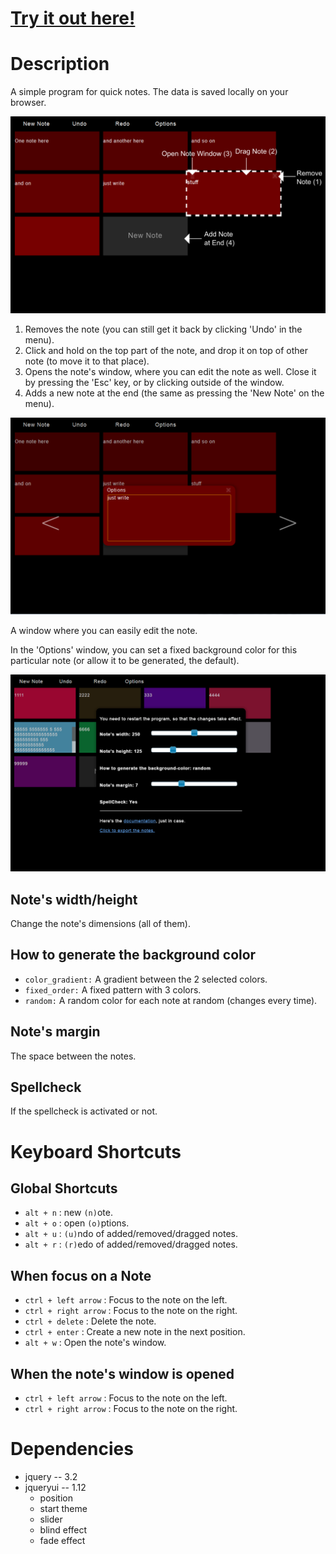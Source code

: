# [Try it out here!](http://nbpt.eu/app/notes/) #

# Description #

A simple program for quick notes.
The data is saved locally on your browser.


![Notes](images/promotion1.png)

1. Removes the note (you can still get it back by clicking 'Undo' in the menu).
2. Click and hold on the top part of the note, and drop it on top of other note (to move it to that place).
3. Opens the note's window, where you can edit the note as well.
Close it by pressing the 'Esc' key, or by clicking outside of the window.
4. Adds a new note at the end (the same as pressing the 'New Note' on the menu).


![Note Window](images/promotion2.png)

A window where you can easily edit the note.

In the 'Options' window, you can set a fixed background color for this particular note (or allow it to be generated, the default).

![Options](images/promotion3.png)

## Note's width/height ##

Change the note's dimensions (all of them).


## How to generate the background color ##

- `color_gradient:` A gradient between the 2 selected colors.
- `fixed_order:` A fixed pattern with 3 colors.
- `random:` A random color for each note at random (changes every time).

## Note's margin ##

The space between the notes.

## Spellcheck ##

If the spellcheck is activated or not.


# Keyboard Shortcuts #

## Global Shortcuts ##

- `alt + n` : new `(n)`ote.
- `alt + o` : open `(o)`ptions.
- `alt + u` : `(u)`ndo of added/removed/dragged notes.
- `alt + r` : `(r)`edo of added/removed/dragged notes.

## When focus on a Note ##

- `ctrl + left arrow` : Focus to the note on the left.
- `ctrl + right arrow` : Focus to the note on the right.
- `ctrl + delete` : Delete the note.
- `ctrl + enter` : Create a new note in the next position.
- `alt + w` : Open the note's window.

## When the note's window is opened ##

- `ctrl + left arrow` : Focus to the note on the left.
- `ctrl + right arrow` : Focus to the note on the right.


# Dependencies #

- jquery -- 3.2
- jqueryui -- 1.12
    - position
    - start theme
    - slider
    - blind effect
    - fade effect